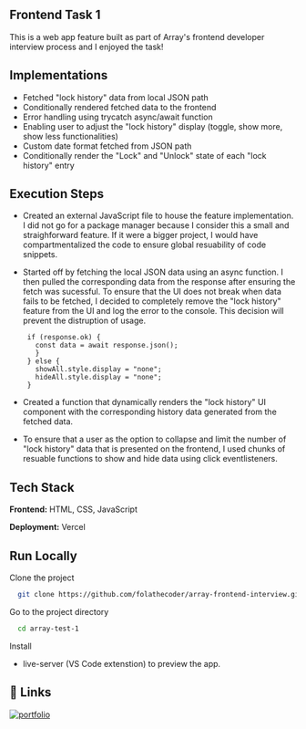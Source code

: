 
## Frontend Task 1

This is a web app feature built as part of Array's frontend developer interview process and I enjoyed the task!


## Implementations

- Fetched "lock history" data from local JSON path 
- Conditionally rendered fetched data to the frontend
- Error handling using trycatch async/await function
- Enabling user to adjust the "lock history" display (toggle, show more, show less functionalities)
- Custom date format fetched from JSON path
- Conditionally render the "Lock" and "Unlock" state of each "lock history" entry


## Execution Steps

- Created an external JavaScript file to house the feature implementation. I did not go for a package manager because I consider this a small and straighforward feature. If it were a bigger project, I would have compartmentalized the code to ensure global resuability of code snippets.
- Started off by fetching the local JSON data using an async function. I then pulled the corresponding data from the response after ensuring the fetch was sucessful. To ensure that the UI does not break when data fails to be fetched, I decided to completely remove the "lock history" feature from the UI and log the error to the console. This decision will prevent the distruption of usage.
  
   ```
    if (response.ok) {
      const data = await response.json();
      }
    } else {
      showAll.style.display = "none";
      hideAll.style.display = "none";
    }
  ```

- Created a function that dynamically renders the "lock history" UI component with the corresponding history data generated from the fetched data.
- To ensure that a user as the option to collapse and limit the number of "lock history" data that is presented on the frontend, I used chunks of resuable functions to show and hide data using click eventlisteners.

## Tech Stack

**Frontend:** HTML, CSS, JavaScript

**Deployment:** Vercel



## Run Locally

Clone the project

```bash
  git clone https://github.com/folathecoder/array-frontend-interview.git
```

Go to the project directory

```bash
  cd array-test-1
```

Install 

- live-server (VS Code extenstion) to preview the app.


## 🔗 Links
[![portfolio](https://img.shields.io/badge/my_portfolio-000?style=for-the-badge&logo=ko-fi&logoColor=white)](https://folarin.dev/)